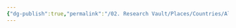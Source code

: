 ```yaml
---
{"dg-publish":true,"permalink":"/02. Research Vault/Places/Countries/Algeria/","created":"2025-08-27T09:14:48.532-04:00","updated":"2025-08-27T09:15:45.752-04:00"}
---
```


